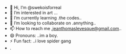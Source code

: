 - 👋 Hi, I’m @swekoisforreal
- 👀 I’m interested in art ...
- 🌱 I’m currently learning .the codes..
- 💞️ I’m looking to collaborate on .annything..
- 📫 How to reach me .jeanthomaslevesque@gmail.com..
- 😄 Pronouns: ..im a boy.
- ⚡ Fun fact: ..i love spider gang
- .

<!---
swekoisforreal/swekoisforreal is a ✨ special ✨ repository because its `README.md` (this file) appears on your GitHub profile.
You can click the Preview link to take a look at your changes.
--->
